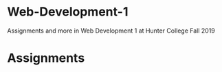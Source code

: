 # Web-Development-1
Assignments and more in Web Development 1 at Hunter College Fall 2019

# Assignments 

